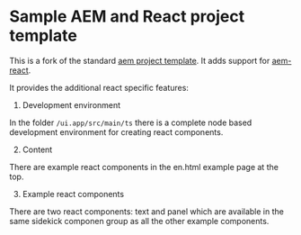 # Sample AEM and React project template

This is a fork of the standard [aem project template](https://github.com/Adobe-Marketing-Cloud/aem-project-archetype). It adds support for [aem-react](https://github.com/sinnerschrader/aem-react).

It provides the additional react specific features:

1. Development environment 

 In the folder `/ui.app/src/main/ts` there is a complete node based development environment for creating react components.

2. Content

 There are example react components in the en.html example page at the top.

3. Example react components

 There are two react components: text and panel which are available in the same sidekick componen group as all the other example components.
